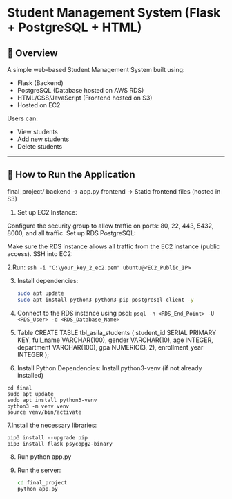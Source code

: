 # Student Management System (Flask + PostgreSQL + HTML)

## 📌 Overview
A simple web-based Student Management System built using:
- Flask (Backend)
- PostgreSQL (Database hosted on AWS RDS)
- HTML/CSS/JavaScript (Frontend hosted on S3)
- Hosted on EC2

Users can:
- View students
- Add new students
- Delete students

---

## 🚀 How to Run the Application

final_project/
 backend -> app.py
 frontend -> Static frontend files (hosted in S3)

1. Set up EC2 Instance:

  Configure the security group to allow traffic on ports: 80, 22, 443, 5432, 8000, and all traffic.
  Set up RDS PostgreSQL:

  Make sure the RDS instance allows all traffic from the EC2 instance (public access).
  SSH into EC2:

2.Run:
```ssh -i "C:\your_key_2_ec2.pem" ubuntu@<EC2_Public_IP>```


3. Install dependencies:
    ```bash
    sudo apt update
    sudo apt install python3 python3-pip postgresql-client -y
    ```
    
4. Connect to the RDS instance using psql:
   ```psql -h <RDS_End_Point> -U <RDS_User> -d <RDS_Database_Name>```
5. Table
   CREATE TABLE tbl_asila_students (
    student_id SERIAL PRIMARY KEY,
    full_name VARCHAR(100),
    gender VARCHAR(10),
    age INTEGER,
    department VARCHAR(100),
    gpa NUMERIC(3, 2),
    enrollment_year INTEGER
);

6. Install Python Dependencies:
   Install python3-venv (if not already installed)
```
cd final
sudo apt update
sudo apt install python3-venv
python3 -m venv venv
source venv/bin/activate
```

7.Install the necessary libraries:
```
pip3 install --upgrade pip
pip3 install flask psycopg2-binary
```

8. Run
   python app.py
   

10. Run the server:
    ```bash
    cd final_project
    python app.py    
    ```
